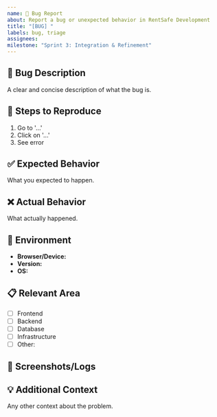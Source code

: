 ```yaml
---
name: 🐛 Bug Report
about: Report a bug or unexpected behavior in RentSafe Development
title: "[BUG] "
labels: bug, triage
assignees: 
milestone: "Sprint 3: Integration & Refinement"
---
```


## 🐛 Bug Description
A clear and concise description of what the bug is.

## 🔄 Steps to Reproduce
1. Go to '...'
2. Click on '...'
3. See error

## ✅ Expected Behavior
What you expected to happen.

## ❌ Actual Behavior
What actually happened.

## 📱 Environment
- **Browser/Device:** 
- **Version:** 
- **OS:** 

## 📋 Relevant Area
- [ ] Frontend
- [ ] Backend
- [ ] Database
- [ ] Infrastructure
- [ ] Other: 

## 📸 Screenshots/Logs
<!-- Add screenshots or error logs if applicable -->

## 💡 Additional Context
Any other context about the problem.